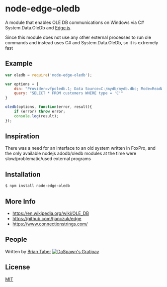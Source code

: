 node-edge-oledb
======

A module that enables OLE DB communications on Windows via C# System.Data.OleDb and [Edge.js](https://github.com/tjanczuk/edge).  

Since this module does not use any other external processes to run ole commands and instead uses C# and System.Data.OleDb, so it is extremely fast

Example
-------
```javascript
var oledb = require('node-edge-oledb');

var options = {
	dsn: "Provider=vfpoledb.1; Data Source=C:/mydb/mydb.dbc; Mode=ReadWrite|Share Deny None;",
	query: "SELECT * FROM customers WHERE type = 'C'"
}

oledb(options, function(error, result){
	if (error) throw error;
	console.log(result);
});	

```


Inspiration
-----------
There was a need for an interface to an old system written in FoxPro, and the only available nodejs adodb/oledb modules at the time were slow/problematic/used external programs


Installation
------------
```bash
$ npm install node-edge-oledb
```


More Info
---------
  * https://en.wikipedia.org/wiki/OLE_DB
  * https://github.com/tjanczuk/edge
  * https://www.connectionstrings.com/


People
------
Written by [Brian Taber](https://github.com/DaSpawn) [![DaSpawn's Gratipay][gratipay-image-daspawn]][gratipay-url-daspawn]


License
-------
  [MIT](LICENSE)


[gratipay-url-daspawn]: https://gratipay.com/~DaSpawn
[gratipay-image-daspawn]: https://img.shields.io/gratipay/team/daspawn.svg
